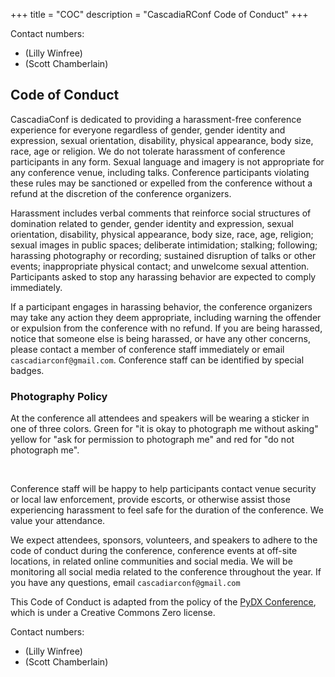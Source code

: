 +++
title = "COC"
description = "CascadiaRConf Code of Conduct"
+++

Contact numbers:

* (Lilly Winfree)
* (Scott Chamberlain)

## Code of Conduct

CascadiaConf is dedicated to providing a harassment-free conference experience for everyone regardless of gender, gender identity and expression, sexual orientation, disability, physical appearance, body size, race, age or religion. We do not tolerate harassment of conference participants in any form. Sexual language and imagery is not appropriate for any conference venue, including talks. Conference participants violating these rules may be sanctioned or expelled from the conference without a refund at the discretion of the conference organizers.

Harassment includes verbal comments that reinforce social structures of domination related to gender, gender identity and expression, sexual orientation, disability, physical appearance, body size, race, age, religion; sexual images in public spaces; deliberate intimidation; stalking; following; harassing photography or recording; sustained disruption of talks or other events; inappropriate physical contact; and unwelcome sexual attention. Participants asked to stop any harassing behavior are expected to comply immediately.

If a participant engages in harassing behavior, the conference organizers may take any action they deem appropriate, including warning the offender or expulsion from the conference with no refund. If you are being harassed, notice that someone else is being harassed, or have any other concerns, please contact a member of conference staff immediately or email `cascadiarconf@gmail.com`. Conference staff can be identified by special badges.

### Photography Policy
At the conference all attendees and speakers will be wearing a sticker in one of three colors.
Green for "it is okay to photograph me without asking" yellow for "ask for permission to photograph me" and red for "do not photograph me".

<br>

Conference staff will be happy to help participants contact venue security or local law enforcement, provide escorts, or otherwise assist those experiencing harassment to feel safe for the duration of the conference. We value your attendance.

We expect attendees, sponsors, volunteers, and speakers to adhere to the code of conduct during the conference, conference events at off-site locations, in related online communities and social media. We will be monitoring all social media related to the conference throughout the year.
If you have any questions, email `cascadiarconf@gmail.com`

This Code of Conduct is adapted from the policy of the [PyDX Conference](https://blog.pydx.org/code-of-conduct/), which is under a Creative Commons Zero license.

Contact numbers:

* (Lilly Winfree)
* (Scott Chamberlain)

